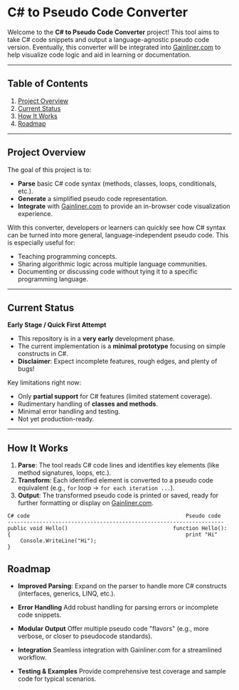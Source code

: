 # C# to Pseudo Code Converter

Welcome to the **C# to Pseudo Code Converter** project! This tool aims to take C# code snippets and output a language-agnostic pseudo code version. Eventually, this converter will be integrated into [Gainliner.com](https://gainliner.com) to help visualize code logic and aid in learning or documentation.

---

## Table of Contents
1. [Project Overview](#project-overview)
2. [Current Status](#current-status)
3. [How It Works](#how-it-works)
4. [Roadmap](#roadmap)

---

## Project Overview

The goal of this project is to:

- **Parse** basic C# code syntax (methods, classes, loops, conditionals, etc.).
- **Generate** a simplified pseudo code representation.
- **Integrate** with [Gainliner.com](https://gainliner.com) to provide an in-browser code visualization experience.

With this converter, developers or learners can quickly see how C# syntax can be turned into more general, language-independent pseudo code. This is especially useful for:

- Teaching programming concepts.
- Sharing algorithmic logic across multiple language communities.
- Documenting or discussing code without tying it to a specific programming language.

---

## Current Status

**Early Stage / Quick First Attempt**

- This repository is in a **very early** development phase.
- The current implementation is a **minimal prototype** focusing on simple constructs in C#.
- **Disclaimer**: Expect incomplete features, rough edges, and plenty of bugs!

Key limitations right now:

- Only **partial support** for C# features (limited statement coverage).
- Rudimentary handling of **classes and methods**.
- Minimal error handling and testing.
- Not yet production-ready.

---

## How It Works

1. **Parse**: The tool reads C# code lines and identifies key elements (like method signatures, loops, etc.).
2. **Transform**: Each identified element is converted to a pseudo code equivalent (e.g., `for` loop → `for each iteration ...`).
3. **Output**: The transformed pseudo code is printed or saved, ready for further formatting or display on [Gainliner.com](https://gainliner.com).

```plaintext
C# code                                                 Pseudo code
--------------------------------------------------------------------
public void Hello()                                 function Hello():
{                                                       print "Hi"
    Console.WriteLine("Hi");
}

```
## Roadmap

- **Improved Parsing**:
Expand on the parser to handle more C# constructs (interfaces, generics, LINQ, etc.).

- **Error Handling**
Add robust handling for parsing errors or incomplete code snippets.

- **Modular Output**
Offer multiple pseudo code "flavors" (e.g., more verbose, or closer to pseudocode standards).

- **Integration**
Seamless integration with Gainliner.com for a streamlined workflow.

- **Testing & Examples**
Provide comprehensive test coverage and sample code for typical scenarios.
